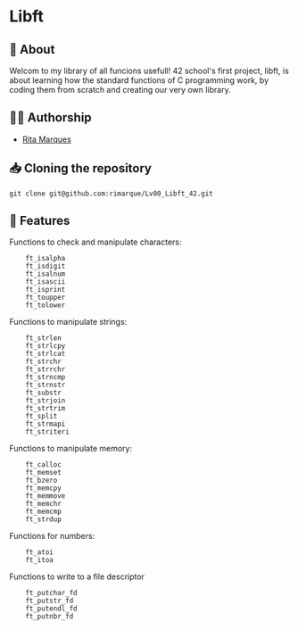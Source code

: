 # **Libft**

## :speech_balloon: **About**
Welcom to my library of all funcions usefull!
42 school's first project, libft, is about learning how the standard functions of C programming work, by coding them from scratch and creating our very own library.

## 🙋‍♀️ **Authorship**
- [Rita Marques](https://github.com/rimarque)

## :inbox_tray: **Cloning the repository**

```shell
git clone git@github.com:rimarque/Lv00_Libft_42.git
```

## 💎 **Features**

Functions to check and manipulate characters:
```
    ft_isalpha
    ft_isdigit
    ft_isalnum
    ft_isascii
    ft_isprint
    ft_toupper
    ft_tolower
```

Functions to manipulate strings:
```
    ft_strlen
    ft_strlcpy
    ft_strlcat
    ft_strchr
    ft_strrchr
    ft_strncmp
    ft_strnstr
    ft_substr
    ft_strjoin
    ft_strtrim
    ft_split
    ft_strmapi
    ft_striteri
```

Functions to manipulate memory:
```
    ft_calloc
    ft_memset
    ft_bzero
    ft_memcpy
    ft_memmove
    ft_memchr
    ft_memcmp
    ft_strdup
```

Functions for numbers:
```
    ft_atoi
    ft_itoa
```

Functions to write to a file descriptor
```
    ft_putchar_fd
    ft_putstr_fd
    ft_putendl_fd
    ft_putnbr_fd

```
